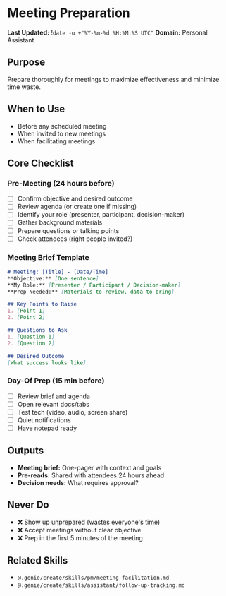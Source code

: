 # Meeting Preparation
**Last Updated:** !`date -u +"%Y-%m-%d %H:%M:%S UTC"`
**Domain:** Personal Assistant

## Purpose
Prepare thoroughly for meetings to maximize effectiveness and minimize time waste.

## When to Use
- Before any scheduled meeting
- When invited to new meetings
- When facilitating meetings

## Core Checklist

### Pre-Meeting (24 hours before)
- [ ] Confirm objective and desired outcome
- [ ] Review agenda (or create one if missing)
- [ ] Identify your role (presenter, participant, decision-maker)
- [ ] Gather background materials
- [ ] Prepare questions or talking points
- [ ] Check attendees (right people invited?)

### Meeting Brief Template
```markdown
# Meeting: [Title] - [Date/Time]
**Objective:** [One sentence]
**My Role:** [Presenter / Participant / Decision-maker]
**Prep Needed:** [Materials to review, data to bring]

## Key Points to Raise
1. [Point 1]
2. [Point 2]

## Questions to Ask
1. [Question 1]
2. [Question 2]

## Desired Outcome
[What success looks like]
```

### Day-Of Prep (15 min before)
- [ ] Review brief and agenda
- [ ] Open relevant docs/tabs
- [ ] Test tech (video, audio, screen share)
- [ ] Quiet notifications
- [ ] Have notepad ready

## Outputs
- **Meeting brief:** One-pager with context and goals
- **Pre-reads:** Shared with attendees 24 hours ahead
- **Decision needs:** What requires approval?

## Never Do
- ❌ Show up unprepared (wastes everyone's time)
- ❌ Accept meetings without clear objective
- ❌ Prep in the first 5 minutes of the meeting

## Related Skills
- `@.genie/create/skills/pm/meeting-facilitation.md`
- `@.genie/create/skills/assistant/follow-up-tracking.md`
